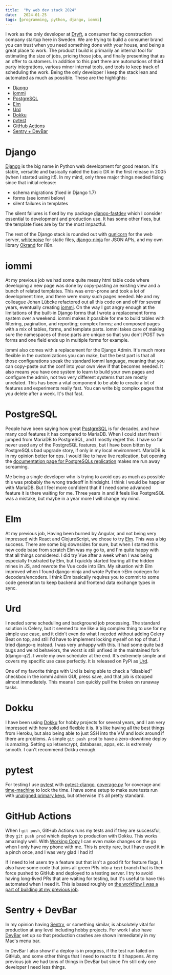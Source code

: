 ```yaml
---
title:	"My web dev stack 2024"
date:	2024-01-25
tags: [programming, python, django, iommi]
---
```


I work as the only developer at [Dryft](https://dryft.se), a consumer facing construction company startup here in Sweden. We are trying to build a consumer brand you can trust when you need something done with your house, and being a great place to work.  The product I build is primarily an internal tool for estimating the size of jobs, pricing those jobs, and finally presenting that as an offer to customers. In addition to this part there are automations of third party integrations, various minor internal tools, and tools to keep track of scheduling the work.  Being the only developer I keep the stack lean and automated as much as possible. These are the highlights:

- [Django](#django)
- [iommi](#iommi)
- [PostgreSQL](#postgresql)
- [Elm](#elm)
- [Urd](#urd)
- [Dokku](#dokku)
- [pytest](#pytest)
- [GitHub Actions](#github-actions)
- [Sentry + DevBar](#sentry--devbar)


# Django

[Django](https://www.djangoproject.com/) is the big name in Python web development for good reason. It's stable, versatile and basically nailed the basic DX in the first release in 2005 (when I started using it!). In my mind, only three major things needed fixing since that initial release: 

- schema migrations (fixed in Django 1.7)
- forms (see iommi below)
- silent failures in templates

The silent failures is fixed by my package [django-fastdev](https://github.com/boxed/django-fastdev) which I consider essential to development and production use. It has some other fixes, but the template fixes are by far the most impactful.

The rest of the Django stack is rounded out with [gunicorn](https://gunicorn.org/) for the web server, [whitenoise](https://whitenoise.readthedocs.io/en/latest/) for static files, [django-ninja](https://django-ninja.dev/) for JSON APIs, and my own library [Okrand](https://github.com/boxed/okrand) for i18n.


# iommi

At my previous job we had some quite messy html table code where developing a new page was done by copy-pasting an existing view and a bunch of related templates. This was error-prone and took a lot of development time, and there were *many* such pages needed. Me and my colleague Johan Lübcke refactored out all this code on and off for several years, eventually creating [iommi](https://docs.iommi.rocks/). On the way I got angry enough at the limitations of the built-in Django forms that I wrote a replacement forms system over a weekend.
 iommi makes it possible for me to build tables with filtering, pagination, and reporting; complex forms; and composed pages with a mix of tables, forms, and template parts. iommi takes care of making sure the namespaces of those parts are unique so that you don't POST two forms and one field ends up in multiple forms for example.

iommi also comes with a replacement for the Django Admin. It's much more flexible in the customizations you can make, but the best part is that all those configurations speak the standard iommi language, meaning that you can copy-paste out the conf into your own view if that becomes needed. It also means you have one system to learn to build your own pages and configure the admin, not two very different systems that are mostly unrelated. This has been a vital component to be able to create a lot of features and experiments really fast. You can write big complex pages that you delete after a week. It's that fast.


# PostgreSQL

People have been saying how great [PostgreSQL](https://www.postgresql.org/) is for decades, and how many cool features it has compared to MariaDB. When I could start fresh I jumped from MariaDB to PostgreSQL, and I mostly regret this. I have so far never used any of the PostgreSQL features, but I have been bitten by PostgreSQLs bad upgrade story, if only in my local environment. MariaDB is in my opinion better for ops. I would like to have live replication, but opening the [documentation page for PostgreSQLs replication](https://www.postgresql.org/docs/current/warm-standby.html) makes me run away screaming. 

Me being a single developer who is trying to avoid ops as much as possible this was probably the wrong tradeoff in hindsight. I think I would be happier with MariaDB. But I feel more confident that if I need some advanced feature it is there waiting for me. Three years in and it feels like PostgreSQL was a mistake, but maybe in a year more I will change my mind.


# Elm

At my previous job, Having been burned by Angular, and not being very impressed with React and ClojureScript, we chose to try [Elm](https://elm-lang.org/). This was a big success. There are some big downsides for sure, but when I started this new code base from scratch Elm was my go to, and I'm quite happy with that all things considered. I did try Vue after a week when I was being especially frustrated by Elm, but I quickly started fearing all the hidden mines in JS, and rewrote the Vue code into Elm. My situation with Elm improved when I found django-ninja and wrote Python->Elm codegen for decoders/encoders. I think Elm basically requires you to commit to some code generation to keep backend and frontend data exchange types in sync. 


# Urd

I needed some scheduling and background job processing. The standard solution is Celery, but it seemed to me like a big complex thing to use for my simple use case, and it didn't even do what I needed without adding Celery Beat on top, and still I'd have to implement locking myself on top of that. I tried django-q instead. I was very unhappy with this. It had some quite bad bugs and weird behaviors, the worst is still unfixed in the maintained fork (django-q2). I wrote my own scheduler at the end. It's extremely simple and covers my specific use case perfectly. It is released on PyPi as [Urd](https://github.com/boxed/urd). 


One of my favorite things with Urd is being able to check a “disabled” checkbox in the iommi admin GUI, press save, and that job is stopped almost immediately. This means I can quickly pull the brakes on runaway tasks.


# Dokku

I have been using [Dokku](https://dokku.com/) for hobby projects for several years, and I am very impressed with how solid and flexible it is. It's like having all the best things from Heroku, but also being able to just SSH into the VM and look around if there are problems. A simple `git push prod` to have a zero-downtime deploy is amazing. Setting up letsencrypt, databases, apps, etc. is extremely smooth. I can't recommend Dokku enough. 


# pytest

For testing I use [pytest](https://docs.pytest.org/) with [pytest-django](https://pytest-django.readthedocs.io/), [coverage.py](https://coverage.readthedocs.io/) for coverage and [time-machine](https://pypi.org/project/time-machine/) to lock the time. I have some setup to make sure tests run with [unaligned primary keys](https://kodare.net/2018/08/28/intermittent-tests-aligned-primary-keys.html), but otherwise it's all pretty standard.


# GitHub Actions

When I `git push`, GitHub Actions runs my tests and if they are successful, they `git push prod` which deploys to production with Dokku. This works amazingly well. With [Working Copy](https://workingcopy.app/) I can even make changes on the go when I only have my phone with me. This is pretty rare, but I have used it in a pinch once, and I was very glad I had it!

If I need to let users try a feature out that isn't a good fit for feature flags, I also have some code that joins all green PRs into a `test` branch that is then force pushed to GitHub and deployed to a testing server. I try to avoid having long-lived PRs that are waiting for testing, but it's useful to have this automated when I need it. This is based roughly on [the workflow I was a part of building at my previous job](https://kodare.net/2019/11/20/nice-testing-environment.html).


# Sentry + DevBar

In my opinion having [Sentry](https://sentry.io), or something similar, is absolutely vital for production at any level including hobby projects. For work I also have [DevBar](https://github.com/boxed/devbar) set up so that production crashes are shown immediately in my Mac's menu bar.

In DevBar I also show if a deploy is in progress, if the test run failed on GitHub, and some other things that I need to react to if it happens. At my previous job we had tons of things in DevBar but since I'm still only one developer I need less things.
